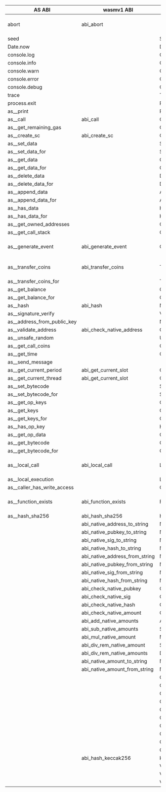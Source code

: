 | AS ABI                      | wasmv1 ABI                     | proto                               | comment             |
| --------------------------- | ------------------------------ | ----------------------------------- | ------------------- |
| abort                       | abi_abort                      |                                     | working need update |
| seed                        |                                | SeedResult                          |                     |
| Date.now                    |                                | DateNowResult                       |                     |
| console.log                 |                                | ConsolePutResult                    |                     |
| console.info                |                                | ConsolePutResult                    |                     |
| console.warn                |                                | ConsolePutResult                    |                     |
| console.error               |                                | ConsolePutResult                    |                     |
| console.debug               |                                | ConsolePutResult                    |                     |
| trace                       |                                | TraceResult                         |                     |
| process.exit                |                                | ProcessExitResult                   |                     |
| as__print                   |                                | PrintResult                         |                     |
| as__call                    | abi_call                       | CallResponse                        |                     |
| as__get_remaining_gas       |                                | GetRemainingGasResult               |                     |
| as__create_sc               | abi_create_sc                  | CreateSCResult                      |                     |
| as__set_data                |                                | SetDataResult                       |                     |
| as__set_data_for            |                                | SetDataForResult                    |                     |
| as__get_data                |                                | GetDataResult                       |                     |
| as__get_data_for            |                                | GetDataForResult                    |                     |
| as__delete_data             |                                | DeleteDataResult                    |                     |
| as__delete_data_for         |                                | DeleteDataForResult                 |                     |
| as__append_data             |                                | AppendDataResult                    |                     |
| as__append_data_for         |                                | AppendDataForResult                 |                     |
| as__has_data                |                                | HasDataResult                       |                     |
| as__has_data_for            |                                | HasDataForResult                    |                     |
| as__get_owned_addresses     |                                | GetOwnedAddressesResult             |                     |
| as__get_call_stack          |                                | GetCallStackResult                  |                     |
| as__generate_event          | abi_generate_event             | GenerateEventResult                 | working need update |
| as__transfer_coins          | abi_transfer_coins             | TransferCoinsResult                 | working need update |
| as__transfer_coins_for      |                                | TransferCoinsForResult              |                     |
| as__get_balance             |                                | GetBalanceResult                    |                     |
| as__get_balance_for         |                                | GetBalanceForResult                 |                     |
| as__hash                    | abi_hash                       | NativeHashResult                    |                     |
| as__signature_verify        |                                | VerifyNativeSigResult               |                     |
| as__address_from_public_key |                                | NativeAddressFromNativePubKeyResult |                     |
| as__validate_address        | abi_check_native_address       | CheckNativeAddressResult            |                     |
| as__unsafe_random           |                                | UnsafeRandomResult                  |                     |
| as__get_call_coins          |                                | GetCallCoinsResult                  |                     |
| as__get_time                |                                | GetNativeTimeResult                 |                     |
| as__send_message            |                                |                                     |                     |
| as__get_current_period      | abi_get_current_slot           | GetCurrentSlotResult                |                     |
| as__get_current_thread      | abi_get_current_slot           | GetCurrentSlotResult                |                     |
| as__set_bytecode            |                                | SetBytecodeResult                   |                     |
| as__set_bytecode_for        |                                | SetBytecodeForResult                |                     |
| as__get_op_keys             |                                | GetOpKeysResult                     |                     |
| as__get_keys                |                                | GetKeysResult                       |                     |
| as__get_keys_for            |                                | GetKeysForResult                    |                     |
| as__has_op_key              |                                | HasOpKeyResult                      |                     |
| as__get_op_data             |                                | GetOpDataResult                     |                     |
| as__get_bytecode            |                                | GetBytecodeResult                   |                     |
| as__get_bytecode_for        |                                | GetBytecodeForResult                |                     |
| as__local_call              | abi_local_call                 | LocalCallResponse                   | working need update |
| as__local_execution         |                                | LocalExecutionResponse              |                     |
| as__caller_has_write_access |                                | CallerHasWriteAccessResult          |                     |
| as__function_exists         | abi_function_exists            | FunctionExistsResult                | working need update |
| as__hash_sha256             | abi_hash_sha256                | HashSha256Result                    |                     |
|                             | abi_native_address_to_string   | NativeAddressToStringResult         |                     |
|                             | abi_native_pubkey_to_string    | NativePubKeyToStringResult          |                     |
|                             | abi_native_sig_to_string       | NativeSigToStringResult             |                     |
|                             | abi_native_hash_to_string      | NativeHashToStringResult            |                     |
|                             | abi_native_address_from_string | NativeAddressFromStringResult       |                     |
|                             | abi_native_pubkey_from_string  | NativePubKeyFromStringResult        |                     |
|                             | abi_native_sig_from_string     | NativeSigFromStringResult           |                     |
|                             | abi_native_hash_from_string    | NativeHashFromStringResult          |                     |
|                             | abi_check_native_pubkey        | CheckNativePubKeyResult             |                     |
|                             | abi_check_native_sig           | CheckNativeSigResult                |                     |
|                             | abi_check_native_hash          | CheckNativeHashResult               |                     |
|                             | abi_check_native_amount        | CheckNativeAmountResult             |                     |
|                             | abi_add_native_amounts         | AddNativeAmountsResult              |                     |
|                             | abi_sub_native_amounts         | SubNativeAmountsResult              |                     |
|                             | abi_mul_native_amount          | MulNativeAmountResult               |                     |
|                             | abi_div_rem_native_amount      | ScalarDivRemNativeAmountResult      |                     |
|                             | abi_div_rem_native_amounts     | DivRemNativeAmountResult            |                     |
|                             | abi_native_amount_to_string    | NativeAmountToStringResult          |                     |
|                             | abi_native_amount_from_string  | NativeAmountFromStringResult        |                     |
|                             |                                | CheckedAddNativeTimeResult          |                     |
|                             |                                | CheckedSubNativeTimeResult          |                     |
|                             |                                | CheckedMulNativeTimeResult          |                     |
|                             |                                | CheckedScalarDivRemNativeTimeResult |                     |
|                             |                                | CheckedDivRemNativeTimeResult       |                     |
|                             |                                | CompareNativeTimeResult             |                     |
|                             |                                | CompareNativeAddressResult          |                     |
|                             |                                | CompareNativePubKeyResult           |                     |
|                             |                                | CompareNativeSigResult              |                     |
|                             |                                | CompareNativeAmountResult           |                     |
|                             | abi_hash_keccak256             | Keccak256Result                     |                     |
|                             |                                | VerifyEvmSigResult                  |                     |
|                             |                                | VerifyBlsSingleSigResult            |                     |
|                             |                                | VerifyBlsMultiSigResult             |                     |